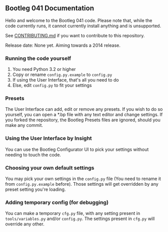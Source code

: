 ## Bootleg 041 Documentation

Hello and welcome to the Bootleg 041 code. Please note that, while the code currently runs, it cannot currently install anything and is unsupported.

See [CONTRIBUTING.md][0] if you want to contribute to this repository.

Release date: None yet. Aiming towards a 2014 release.

[0]: https://github.com/Vgr255/Bootleg/blob/master/CONTRIBUTING.md

### Running the code yourself

1. You need Python 3.2 or higher
2. Copy or rename `config.py.example` to `config.py`
3. If using the User Interface, that's all you need to do
4. Else, edit `config.py` to fit your settings

### Presets

The User Interface can add, edit or remove any presets. If you wish to do so yourself, you can open a *.bp file with any text editor and change settings. If you forked the repository, the Bootleg Presets files are ignored, should you make any commit.

### Using the User Interface by Insight

You can use the Bootleg Configurator UI to pick your settings without needing to touch the code.

### Choosing your own default settings

You may pick your own settings in the `config.py` file (You need to rename it from `config.py.example` before). Those settings will get overridden by any preset setting you're loading.

### Adding temporary config (for debugging)

You can make a temporary `cfg.py` file, with any setting present in `tools/variables.py` and/or `config.py`. The settings present in `cfg.py` will override any other.